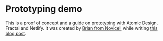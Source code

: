 # Prototyping demo

This is a proof of concept and a guide on prototyping with Atomic Design, Fractal and Netlify. It was created by [Brian from Novicell](https://www.novicell.dk/om-novicell/medarbejdere/brian-stefan-jensen/) while writing [this blog post](https://www.novicell.dk/blog/designsystemer-ux-og-frontend-kode-paa-lager/)</a>.
